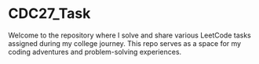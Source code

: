 # CDC27_Task
Welcome to the repository where I solve and share various LeetCode tasks assigned during my college journey. This repo serves as a space for my coding adventures and problem-solving experiences.
